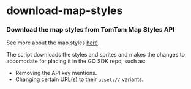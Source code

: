 # download-map-styles

### Download the map styles from TomTom Map Styles API
See more about the map styles [here](https://developer.tomtom.com/map-display-api/documentation/mapstyles/map-styles-v2).

The script downloads the styles and sprites and makes the changes to accomodate for placing it in the GO SDK repo, such as:
* Removing the API key mentions.
* Changing certain URL(s) to their `asset://` variants.
